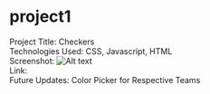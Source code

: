 # project1

Project Title: Checkers
<br>
Technologies Used: CSS, Javascript, HTML
<br>
Screenshot: ![Alt text](/Screenshot2.jpg?raw=true "Screenshot2")
<br>
Link:
<br>
Future Updates: Color Picker for Respective Teams
